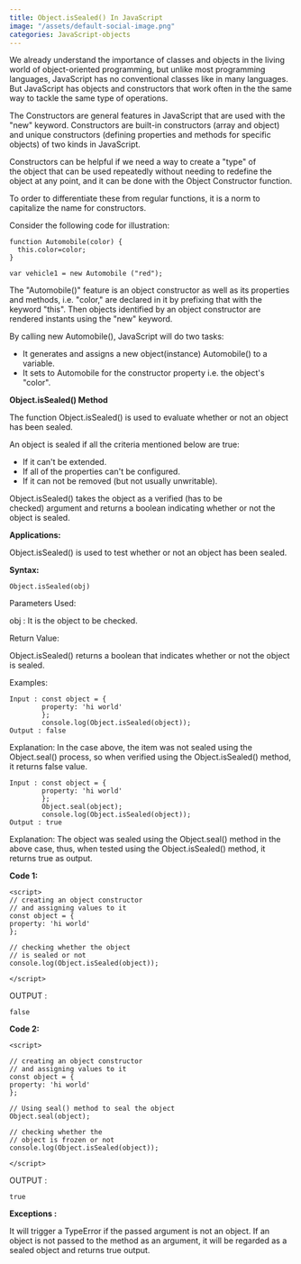 ```yaml
---
title: Object.isSealed() In JavaScript
image: "/assets/default-social-image.png"
categories: JavaScript-objects
---
```


We already understand the importance of classes and objects in the living world of object-oriented programming, but unlike most programming languages, JavaScript has no conventional classes like in many languages. But JavaScript has objects and constructors that work often in the the same way to tackle the same type of operations.

The Constructors are general features in JavaScript that are used with the "new" keyword. Constructors are built-in constructors (array and object) and unique constructors (defining properties and methods for specific objects) of two kinds in JavaScript.

Constructors can be helpful if we need a way to create a "type" of the object that can be used repeatedly without needing to redefine the object at any point, and it can be done with the Object Constructor function.

To order to differentiate these from regular functions, it is a norm to capitalize the name for constructors.

Consider the following code for illustration:

```
function Automobile(color) {
  this.color=color;
}

var vehicle1 = new Automobile ("red");
```

The "Automobile()" feature is an object constructor as well as its properties and methods, i.e. "color," are declared in it by prefixing that with the keyword "this". Then objects identified by an object constructor are rendered instants using the "new" keyword.

By calling new Automobile(), JavaScript will do two tasks:

* It generates and assigns a new object(instance) Automobile() to a variable.
* It sets to Automobile for the constructor property i.e. the object's "color".

**Object.isSealed() Method**

The function Object.isSealed() is used to evaluate whether or not an object has been sealed.

An object is sealed if all the criteria mentioned below are true:

* If it can't be extended.
* If all of the properties can't be configured.
* If it can not be removed (but not usually unwritable).

Object.isSealed() takes the object as a verified (has to be checked) argument and returns a boolean indicating whether or not the object is sealed.

**Applications:**

Object.isSealed() is used to test whether or not an object has been sealed.

**Syntax:**

`Object.isSealed(obj)`

Parameters Used:

obj : It is the object to be checked.

Return Value:

Object.isSealed() returns a boolean that indicates whether or not the object is sealed.

Examples:

```
Input : const object = {
        property: 'hi world'
        };
        console.log(Object.isSealed(object));
Output : false
```

Explanation: In the case above, the item was not sealed using the Object.seal() process, so when verified using the Object.isSealed() method, it returns false value.

```
Input : const object = {
        property: 'hi world'
        };
        Object.seal(object);
        console.log(Object.isSealed(object));
Output : true
```

Explanation: The object was sealed using the Object.seal() method in the above case, thus, when tested using the Object.isSealed() method, it returns true as output.

**Code 1:**

```
<script> 
// creating an object constructor 
// and assigning values to it  
const object = { 
property: 'hi world'
}; 
  
// checking whether the object 
// is sealed or not  
console.log(Object.isSealed(object)); 
  
</script> 
```

OUTPUT :

`false`

**Code 2:**

```
<script> 
  
// creating an object constructor 
// and assigning values to it  
const object = { 
property: 'hi world'
}; 
  
// Using seal() method to seal the object 
Object.seal(object); 
  
// checking whether the 
// object is frozen or not  
console.log(Object.isSealed(object)); 
  
</script> 
```

OUTPUT :

`true`

**Exceptions :**

It will trigger a TypeError if the passed argument is not an object.
If an object is not passed to the method as an argument, it will be regarded as a sealed object and returns true output.